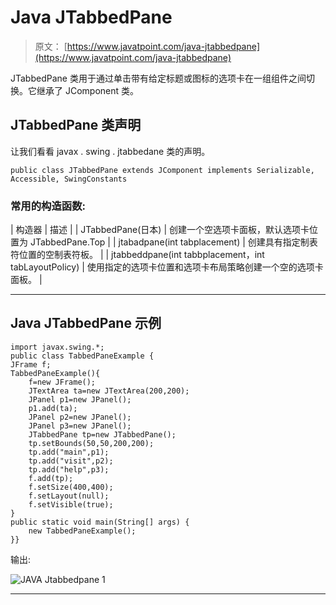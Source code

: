# Java JTabbedPane

> 原文： [https://www.javatpoint.com/java-jtabbedpane](https://www.javatpoint.com/java-jtabbedpane)

JTabbedPane 类用于通过单击带有给定标题或图标的选项卡在一组组件之间切换。它继承了 JComponent 类。

## JTabbedPane 类声明

让我们看看 javax . swing . jtabbedane 类的声明。

```
public class JTabbedPane extends JComponent implements Serializable, Accessible, SwingConstants

```

### 常用的构造函数:

| 构造器 | 描述 |
| JTabbedPane(日本) | 创建一个空选项卡面板，默认选项卡位置为 JTabbedPane.Top |
| jtabadpane(int tabplacement) | 创建具有指定制表符位置的空制表符板。 |
| jtabbeddpane(int tabbplacement，int tabLayoutPolicy) | 使用指定的选项卡位置和选项卡布局策略创建一个空的选项卡面板。 |

* * *

## Java JTabbedPane 示例

```
import javax.swing.*;
public class TabbedPaneExample {
JFrame f;
TabbedPaneExample(){
	f=new JFrame();
	JTextArea ta=new JTextArea(200,200);
	JPanel p1=new JPanel();
	p1.add(ta);
	JPanel p2=new JPanel();
	JPanel p3=new JPanel();
	JTabbedPane tp=new JTabbedPane();
	tp.setBounds(50,50,200,200);
	tp.add("main",p1);
	tp.add("visit",p2);
	tp.add("help",p3);	
	f.add(tp);
	f.setSize(400,400);
	f.setLayout(null);
	f.setVisible(true);
}
public static void main(String[] args) {
	new TabbedPaneExample();
}}

```

输出:

![JAVA Jtabbedpane 1](../img/4c5ab1b6b645befdc6bd16481dc387a6.png)

* * *